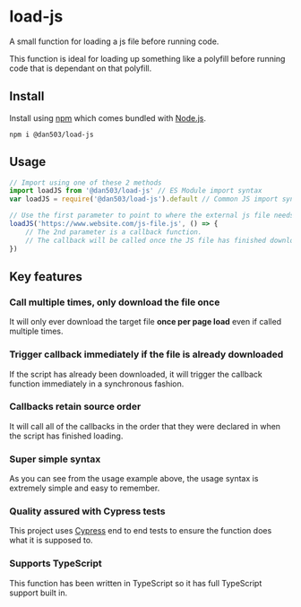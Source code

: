 # load-js

A small function for loading a js file before running code.

This function is ideal for loading up something like a polyfill before running code that is dependant on that polyfill.

## Install

Install using [npm](https://www.npmjs.com/) which comes bundled with [Node.js](https://nodejs.org/en/).

```
npm i @dan503/load-js
```

## Usage

```js
// Import using one of these 2 methods
import loadJS from '@dan503/load-js' // ES Module import syntax
var loadJS = require('@dan503/load-js').default // Common JS import syntax

// Use the first parameter to point to where the external js file needs to be downloaded from.
loadJS('https://www.website.com/js-file.js', () => {
	// The 2nd parameter is a callback function.
	// The callback will be called once the JS file has finished downloading.
})
```

## Key features

### Call multiple times, only download the file once

It will only ever download the target file **once per page load** even if called multiple times.

### Trigger callback immediately if the file is already downloaded

If the script has already been downloaded, it will trigger the callback function immediately in a synchronous fashion.

### Callbacks retain source order

It will call all of the callbacks in the order that they were declared in when the script has finished loading.

### Super simple syntax

As you can see from the usage example above, the usage syntax is extremely simple and easy to remember.

### Quality assured with Cypress tests

This project uses [Cypress](https://www.cypress.io/) end to end tests to ensure the function does what it is supposed to.

### Supports TypeScript

This function has been written in TypeScript so it has full TypeScript support built in.
